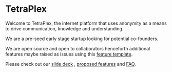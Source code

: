 # TetraPlex

Welcome to TetraPlex, the internet platform that uses anonymity as a means to drive communication, knowledge and understanding.

We are a pre-seed early stage startup looking for potential co-founders.

We are open source and open to collaborators henceforth additional features maybe raised as issues using this [feature template](.github/ISSUE_TEMPLATE/feature_request.md).

Please check out our [slide deck](/Documentation/TetraPlex%20deck%200.52%20-%20dark%20mode.pptx) , [proposed features](/Documentation/Features.md) and [FAQ](/Documentation/FAQ.md).
